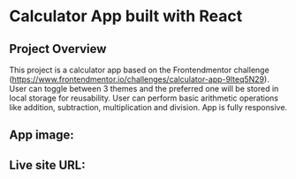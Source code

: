 # Calculator App built with React
## Project Overview
This project is a calculator app based on the Frontendmentor challenge (https://www.frontendmentor.io/challenges/calculator-app-9lteq5N29). User can toggle between 3 themes and the preferred one will be stored in local storage for reusability. User can perform basic arithmetic operations like addition, subtraction, multiplication and division. App is fully responsive.  

## App image:


## Live site URL:
